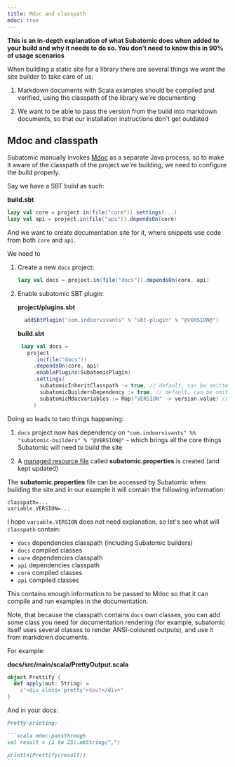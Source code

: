 ```yaml
---
title: Mdoc and classpath
mdoc: true
---
```


**This is an in-depth explanation of what Subatomic does when added to your build and why it needs to do so. You don't need to know this in 90% of usage scenarios**

When building a static site for a library there are several things
we want the site builder to take care of us:

1. Markdown documents with Scala examples should be compiled and verified, using the classpath of the library we're documenting

2. We want to be able to pass the version from the build into markdown
documents, so that our installation instructions don't get outdated

## Mdoc and classpath

Subatomic manually invokes [Mdoc](https://scalameta.org/mdoc/) as a separate Java process, so to make it aware of the classpath of the
project we're building, we need to configure the build properly.

Say we have a SBT build as such:

**build.sbt**
```scala
lazy val core = project.in(file("core")).settings(...)
lazy val api = project.in(file("api")).dependsOn(core)
```

And we want to create documentation site for it, where snippets use code from both `core` and `api`.

We need to

1. Create a new `docs` project:

    ```scala
    lazy val docs = project.in(file("docs")).dependsOn(core, api)
    ```

2. Enable subatomic SBT plugin:

   **project/plugins.sbt**
   ```scala
     addSbtPlugin("com.indoorvivants" % "sbt-plugin" % "@VERSION@")
   ```

   **build.sbt**
   ```scala
    lazy val docs = 
      project
        .in(file("docs"))
        .dependsOn(core, api)
        .enablePlugins(SubatomicPlugin)
        .settings(
          subatomicInheritClasspath := true, // default, can be omitted
          subatomicBuildersDependency := true, // default, can be omitted
          subatomicMdocVariables := Map("VERSION" -> version.value) // default, can be omitted
        )
   ```

Doing so leads to two things happening:

1. `docs` project now has dependency on `"com.indoorvivants" %% "subatomic-builders" % "@VERSION@"` - which brings all the core things Subatomic will need to build the site

2. A [managed resource file](https://www.scala-sbt.org/1.x/docs/Classpaths.html#Unmanaged+vs+managed) called **subatomic.properties** is created (and kept updated)

The **subatomic.properties** file can be accessed by Subatomic when building the site and in our example it will contain the following information:

```text
classpath=...
variable.VERSION=...
```

I hope `variable.VERSION` does not need explanation, so let's see what will `classpath` contain:

* `docs` dependencies classpath (including Subatomic builders)
* `docs` compiled classes
* `core` dependencies classpath
* `api` dependencies classpath
* `core` compiled classes
* `api` compiled classes

This contains enough information to be passed to Mdoc so that it can
compile and run examples in the documentation.

Note, that because the classpath contains `docs` own classes, you can add
some class you need for documentation rendering (for example, subatomic itself uses several classes to render ANSI-coloured outputs), and use it from markdown documents.

For example:

**docs/src/main/scala/PrettyOutput.scala**
```scala mdoc
object Prettify {
  def apply(out: String) =
    s"<div class='pretty'>$out</div>"
}
```

And in your docs:

````markdown
Pretty-printing:

```scala mdoc:passthrough
val result = (1 to 25).mkString(",")

println(Prettify(result))
```
````

